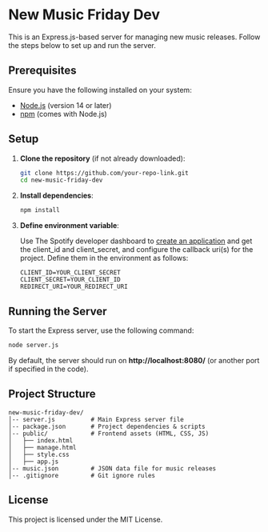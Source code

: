# New Music Friday Dev

This is an Express.js-based server for managing new music releases. Follow the steps below to set up and run the server.

## Prerequisites

Ensure you have the following installed on your system:

- [Node.js](https://nodejs.org/) (version 14 or later)
- [npm](https://www.npmjs.com/) (comes with Node.js)

## Setup

1. **Clone the repository** (if not already downloaded):
   ```sh
   git clone https://github.com/your-repo-link.git
   cd new-music-friday-dev
   ```

2. **Install dependencies**:
   ```sh
   npm install
   ```

3. **Define environment variable**:

    Use The Spotify developer dashboard to [create an application](https://developer.spotify.com/documentation/web-api/tutorials/getting-started#create-an-app) and get the client_id and client_secret, and configure the callback uri(s) for the project. Define them in the environment as follows: 
    ```env
    CLIENT_ID=YOUR_CLIENT_SECRET
    CLIENT_SECRET=YOUR_CLIENT_ID
    REDIRECT_URI=YOUR_REDIRECT_URI
    ```
## Running the Server

To start the Express server, use the following command:

```sh
node server.js
```

By default, the server should run on **http://localhost:8080/** (or another port if specified in the code).

## Project Structure

```
new-music-friday-dev/
│-- server.js          # Main Express server file
│-- package.json       # Project dependencies & scripts
│-- public/            # Frontend assets (HTML, CSS, JS)
│   ├── index.html     
│   ├── manage.html    
│   ├── style.css      
│   ├── app.js         
│-- music.json         # JSON data file for music releases
│-- .gitignore         # Git ignore rules
```

## License

This project is licensed under the MIT License.
